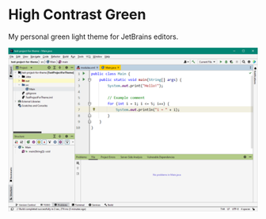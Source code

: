 # High Contrast Green

My personal green light theme for JetBrains editors.

<img src="high-contrast-green-preview.png" alt="High Contrast Green preview" width="950">
